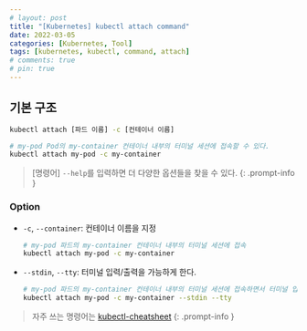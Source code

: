 ```yaml
---
# layout: post
title: "[Kubernetes] kubectl attach command"
date: 2022-03-05
categories: [Kubernetes, Tool]
tags: [kubernetes, kubectl, command, attach]
# comments: true
# pin: true
---
```


## 기본 구조

```bash
kubectl attach [파드 이름] -c [컨테이너 이름]

# my-pod Pod의 my-container 컨테이너 내부의 터미널 세션에 접속할 수 있다.
kubectl attach my-pod -c my-container
```

> [명령어] `--help`를 입력하면 더 다양한 옵션들을 찾을 수 있다.
{: .prompt-info }

### Option

- `-c`, `--container`: 컨테이너 이름을 지정
    ```bash
    # my-pod 파드의 my-container 컨테이너 내부의 터미널 세션에 접속
    kubectl attach my-pod -c my-container
    ```

- `--stdin`, `--tty`: 터미널 입력/출력을 가능하게 한다.
    ```bash
    # my-pod 파드의 my-container 컨테이너 내부의 터미널 세션에 접속하면서 터미널 입력/출력을 가능하게 한다.
    kubectl attach my-pod -c my-container --stdin --tty
    ```

> 자주 쓰는 명령어는 [kubectl-cheatsheet](https://kubernetes.io/docs/reference/kubectl/cheatsheet/)
{: .prompt-info }